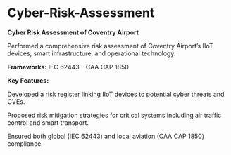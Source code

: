 # Cyber-Risk-Assessment

**Cyber Risk Assessment of Coventry Airport**

Performed a comprehensive risk assessment of Coventry Airport’s IIoT devices, smart infrastructure, and operational technology.

**Frameworks:** IEC 62443 – CAA CAP 1850

**Key Features:** 

Developed a risk register linking IIoT devices to potential cyber threats and CVEs. 

Proposed risk mitigation strategies for critical systems including air traffic control and smart transport.

Ensured both global (IEC 62443) and local aviation (CAA CAP 1850) compliance.
